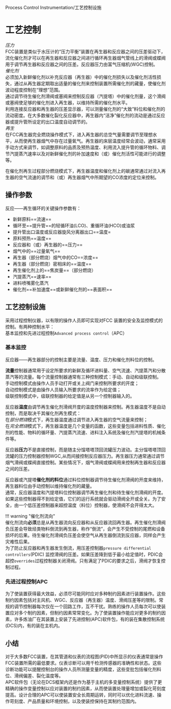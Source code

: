 Process Control Instrumentation/工艺控制设施    

# 工艺控制

*压力*  
FCC装置是类似于水压计的“压力平衡”装置在再生器和反应器之间的压差驱动下，流化催化剂才可以在再生器和反应器之间进行循环再生器烟气管线上的滑阀或蝶阀用于调节再生器和反应器之间的压差。反应器压力由富气压缩机(WGC)控制。  
*催化剂*    
必须加入新鲜催化剂以补充反应器（再生器）中的催化剂损失以及催化剂活性损失，通过从再生器定期取出适量的催化剂来控制装置所需催化剂的藏量，使催化剂波动程度控制在“理想”范围。  
通过调节待生催化剂滑阀或塞阀来控制反应器（汽提塔）中的催化剂量，这个滑阀或塞阀使足够的催化剂进入再生器，以维持所需的催化剂水平。    
利用连接反应器和再生器的压差显示器，可以测量催化剂的“大致”料位和催化剂的流动密度。在大多数催化裂化反应器中，再生器内“洁净”催化剂的流动是通过反应器或提升管所设定的出口温度自动调节的。     
*再生*    
在FCC再生器完全燃烧操作模式下，进入再生器的总空气量需要调节至理想水平，从而使再生器烟气中存在过量氧气。再生器的床层温度经常会波动，通常采用手动方式来调节，如调整原料的品质及预热温度、利用流入提升管的循环物料、调节汽提蒸汽速率以及对新鲜催化剂的补加速度和（或）催化剂活性可能进行的调整等。      

在催化剂再生过程部分燃烧模式下，再生器温度和催化剂上的碳通常通过对流入再生器的空气流速的调节和（或）再生器烟气中所期望的CO浓度的定位来控制。    


## 操作参数
反应——再生循环的关键操作参数有：    

* 新鲜原料==流速==   
* 循环至==提升管==的轻循环油(LCO)、重循环油(HCO)或油浆  
* 提升管出口温度或反应器旋风分离器出口==温度=  
* 原料预热==温度==   
* 反应器和（或）再生器的==压力==    
* 烟气中的==过量氧气==  
* 再生器（部分燃烧）烟气中的CO==浓度==   
* 再生器（部分燃烧）密相床的==温度==  
* 再生催化剂上的==焦炭量==（部分燃烧）    
* 汽提蒸汽==速率==  
* 进料喷嘴雾化蒸汽  
* 催化剂==补加速度==或新鲜催化剂的==表面积==    
  
## 工艺控制设施
采用过程控制仪器，以有限的操作人员即可实现对FCC 装置的安全及监控模式的控制。有两种控制水平：    
基本监控和先进过程控制`Advanced process control`（APC）   

### 基本监控
反应器——再生器部分的控制主要是流量、温度、压力和催化剂料位的控制。  

**流量**控制器通常用于设定所要求的新鲜及循环进料量、空气流速、汽提蒸汽和分散蒸汽等的流量。每个流量控制器通常有三种控制模式：手动、自动和级联控制。   
手动控制模式由操作人员手动打开或关上阀门来控制所要求的开度；    
自动控制模式是由操作人员输入所要求的流率作为给定值；    
级联控制模式中，级联控制器的给定值是从另一个控制器输入的。  

反应器**温度**由调节再生催化剂滑阀开度的温度控制器来控制。再生器温度不是自动控制，而是取决千其催化剂再生模式：  
在*部分燃烧*模式下，再生器温度通过调节进入再生器的空气流量来控制；    
在*完全燃烧*模式下，再生器温度是几个变量的函数，这些变量包括进料性质、催化剂的性能、物料的循环量、汽提蒸汽流速、进料注入系统及催化剂汽提塔的机械条件等。  

反应器**压力**不是直接控制，而是随主分馏塔塔顶回流罐压力波动。主分馏塔塔顶回流罐的压力控制器控制WGC,从而间接控制反应器压力。再生器压力通常通过调节烟气滑阀或蝶阀直接控制。某些情况下，烟气滑阀或蝶阀用来控制再生器和反应器之间的压差。  

反应器或汽提塔**催化剂的料位**通过料位控制器调节待生催化剂滑阀的开度来维持，再生器料位由手动控制以维持催化剂的藏量。    
通常，反应器温度和汽提塔料位控制器调节再生催化剂和待生催化剂滑阀的开度。如果这些控制器得不到给定值，它们的运行系统就会驱动滑阀全开或全关。为了安全，由一个低压差控制器来超控温度（料位）控制器，使滑阀不会开得太大。    

!!! warning "催化剂流向"    
    催化剂流向**必须**总是从再生器流向反应器和从反应器流回再生器。再生催化剂滑阀负压差会导致烃类物料倒流到再生器，称作“倒流”，会产生不受控制的尾燃和设备损坏的后果。待生催化剂滑阀负压差会使空气从再生器倒流到反应器，同样会产生灾难性后果。    
    为了防止反应器和再生器发生倒流，用压差控制器`pressure differential controllers`(PDIC) 监控滑阀的压差。如果压差降到低于最小给定值时，PDIC会超控`overrides`过程控制器关闭滑阀。只有满足了PDIC的要求之后，滑阀才恢复控制过程。   

### 先进过程控制APC
为了使装置获得最大效益，必须尽可能同时应对多种制约因素进行装置操作。这些制约因素包括对主风机、WGC、反应器（再生器）温度、滑阀压差等的限制。常规的调节控制器每次仅在一个回路工作，互不干扰。熟练的操作人员每次可以使装置应对多个制约因素，但制约因素常常变化。为了使装置操作能应对更多的制约因素，许多炼油厂在其装置上安装了先进控制(APC)软件包，有的装在集散控制系统(DCS)内，有的装在主机内。

## 小结
对于大多数FCC装置，在其管道和仪表的流程图(PID)中所显示的仪表通常是操作FCC装置所需的最低要求。仪表诊断可以用千检测传感器的准确性和状态。这些诊断功能可以提醒控制台的操作人员所测量变量的精度，这些变批包括催化剂料位、滑阀偏差、裂化温度等。   
APC软件包（无论在DCS框架内还是作为基于主机的多变量控制系统）提供了更精确的操作变量控制以应对装置的制约因素，从而使装置处理量增加或裂化苛刻度提高。设计合理的APC可以使装置安全长周期运转，同时可以优化进料流速、操作苛刻度、产品质量和环境控制，以及使装控保持在其制约范围内。   





